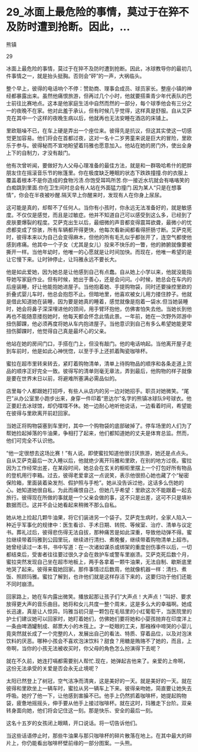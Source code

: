 # 29_冰面上最危险的事情，莫过于在猝不及防时遭到抢断。因此，...

熊镇

29

冰面上最危险的事情，莫过于在猝不及防时遭到抢断。因此，冰球教导你的最初几件事情之一，就是抬头挺胸。否则会“砰”的一声，大祸临头。

整个早上，彼得的电话响个不停：赞助商、理事会成员、球员家长。整座小镇的神经都暴露出来。虽然他痛恨旅游，但再过几个小时，他就要搭乘青少年代表队的巴士前往比赛地点。这本是他家庭生活中自然而然的一部分，每个球季他会有三分之一的夜晚不在家。他对此羞于承认，但有时候几乎觉得，这样真是舒服。自从艾萨克在其中一个这样的夜晚生病以后，他就再也无法安睡在酒店的床铺上。

里欧聒噪不已，在车上硬是弄出一个座位来。彼得先是抗议，但这其实使这一切感觉更加容易。他们将会在首都过夜，这对一名十二岁男童来说是巨大的冒险，里欧乐于参与。彼得秘而不宣地盼望着玛雅也愿意加入。他站在她的房门外，使出全身上下的自制力，才没有敲门。

他有次曾听闻，要做好为人父母心理准备的最佳方法，就是和一群吸哈希什的肥胖朋友住在摇滚音乐节的帐篷里。你在极度缺乏睡眠的状态下跌跌撞撞.你的衣服上覆盖着根本不是你造成的食物污渍.你饱受耳鸣所苦.你一接近水坑就会有咯咯笑的白痴跳到里面.你在卫生间时总会有人站在外面猛力撞门.因为某人“只是在想事情”，你会在半夜被吵醒.隔天早上你醒来时，发现有人在你身上尿尿。

这可能是真的，却帮不了任何人。当你有小孩时，你永远无法准备好的，就是敏感度。不仅仅是感觉，而且是过敏症。他并不知道自己可以感受到这么多，已经到了皮肤要爆裂的程度。艾萨克出生以后，最细微的声音都变得震耳欲聋，最微小的忧虑都变成了惊骇，所有车辆都开得更快，他每次看新闻都看得肝肠寸断。艾萨克死时，彼得本来以为自己会变得麻木，但他的所有毛孔似乎都张开了，连空气都使他感到疼痛。他其中一个子女（尤其是女儿）投来不快乐的一瞥，他的肺腑就像要被撕开一样。当他年幼时，他唯一的心愿就是让时间加快。而现在，他唯一希望的是让它慢下来。让时钟停止，让玛雅永远不要长大。

他是如此爱她，因为她总是让他感到自己有点蠢。自从她上小学以来，他就没能指导她写家庭作业。但有时候，她出于善心，还是会问问。小时候，她总会在车内的后座装睡，好让他能抱她进屋子。当他抱着她、手提购物袋，同时还要操控里欧的折叠式婴儿车时，他总会抱怨不止。但暗地里，他喜欢被女儿用力搂住脖子。他就是借此知道她在装睡，因为要是她真的睡着，感觉就像是抱着一袋水.但当她装睡时，她会将鼻子深深埋进他的颈间，用手臂环抱他，仿佛害怕失去他。当她长到他再也不能随意搂抱她时，他每天都会怀念此情此景。一年前，她在一次野外郊游中扭伤脚踝，他必须再度将她从车内抱进屋子。当他意识到自己有多么希望她能更常扭伤脚踝时，他觉得自己真是最坏心的父亲。

他站在她的房间门口，手搭在门上，但没有敲门。他的电话响起。当他离开屋子走到车前时，他是如此心神恍惚，以至于手上还抓着陶瓷咖啡杯。

蜜拉在超市里转来转去，紧盯着购物清单，清单上待购物品的顺序和各条走道上货品的顺序正好完全一致。彼得写的清单则毫无章法，弄到最后，他购物的样子就像是要在世界末日以前，将避难所塞满必需品似的。

店里每个人都跟她打招呼，有些人从店内的另一边对她招手。职员对她微笑。“尾巴”从办公室里小跑步出来，身穿一件印着“恩达尔”名字的熊镇冰球队9号球衣。他正要赶去冰球馆，却仍喋喋不休。她一边耐心地听他说话，一边看着时间，希望能在彼得与里欧离开前赶回家。

当她正将购物袋塞到车里时，其中一个购物袋的底部破掉了。停车场里的人们为了帮她捡起掉落的牛油果，争相打了起来，他们都知道她的丈夫是体育总监。然而，他们可完全不认识他。

“他一定很想去这场比赛！”有人说。即使蜜拉知道他很讨厌旅游，她还是点点头。自从艾萨克最后一次入睡以后，他就绝少离开玛雅和里欧，在别的地方过夜。蜜拉因为工作经常出差，在某段时间，她总会在玄关的橱柜里摆上一个打包好所有物品的登机用行李箱。过去，彼得老爱拿这一点说笑，表示他很担心她也藏了个“秘密保险箱，里面装着染发剂、假护照与手枪”。她从没告诉过他，这话多么伤她的心。她知道她很自私，为此而痛恨自己，但她几乎希望：里欧这次不能跟着一起去旅行。彼得现在所做的事就是一个父亲会做的事，这不只是出差，这可不只是填补数据而已。这并不会让她看起来稍微不那么自私。

她从地上捡起几颗牛油果，将它们装进另一个袋子。艾萨克生病时，全家人陷入一种近乎军事化的规律中：医生看诊、手术日期、转院、等候室、治疗、清单与议定书。葬礼过后，彼得悲伤得无法自拔，那种痛苦是如此深重，导致他动弹不得。蜜拉继续带着玛雅到公园里玩，继续进行清扫、煮晚餐，继续带着购物清单上超市。她曾经读过一本书，书中写道：在一次诸如谋杀或绑架的重度创伤事件以后，一切都结束后，受害者往往要过很久才会在救护车或警车里崩溃。艾萨克死后数个月，蜜拉突然发现自己坐在超市地板上，两手各拿着一颗牛油果，无法自制、歇斯底里地哭了起来。彼得来载她回家。那件事情过后数周，他就像机器一样：清扫、煮饭、照顾玛雅。蜜拉了解到，也许他们就是这样存活下来的，这要归功于他们还能不同时崩溃。

回家路上，她在车内露出微笑。播放起那让孩子们“大声点！大声点！”叫好、要求放得更大声的音乐曲目。她将和女儿共度一整个周末，这是多么大的幸福啊。她成长迅速，真是让人惊异。玛雅当初只是一颗包在毛毯里的小红葡萄干，当医院里的护士们建议她可以回家时，她盯着她们，仿佛她们要将她和小婴孩抛弃在印度洋上一条由啤酒罐制成、邮票大小的木筏上。才一眨眼的工夫，那襁褓中啼哭的小婴儿竟突然就长成了一个完整的人，发展出自己的看法、特质、穿着品位，以及对泡沫饮料的厌恶。哪种小孩会不喜欢泡沫饮料？甜食？用糖是贿赂不了她的，而且，上帝啊，当你的小孩无法被收买时，你父母的角色怎么扮演得下去呢？

就在不久前，她连打嗝都需要别人帮忙.现在，她弹起吉他来了。亲爱的上帝啊，这份无法承受的关爱是否会永无止境呢？

太阳已然登上了树冠，空气洁净而清爽，这是美好的一天。就是美好的一天。就在彼得和里欧坐上一辆车时，蜜拉从另一辆车上下来。彼得亲吻她，简直要让她失去呼吸。她拧了他一下，让他感到害臊不已。他手上仍然抓着咖啡杯，她提起购物袋，疲惫地摇摇头，伸手要从他手上接过咖啡杯。就在这时，玛雅走下台阶。双亲转身面向她，他们将会记住这一刻。那是快乐、安全的最后一刻。

这名十五岁的女孩闭上眼睛，开口说话。将一切告诉他们。

当这些话语停止时，那些牛油果与那只咖啡杯的碎片散落在地上。在其中最大的碎片上，你仍能看出咖啡杯壁前缘的一部分图案。一头熊。